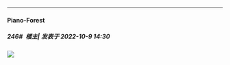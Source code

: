 

*****

####  Piano-Forest  
##### 246#         楼主| 发表于 2022-10-9 14:30

<img src="https://p.sda1.dev/7/601328bf63b94bdce03295cdeb601c97/yande.re 1027718 jujutsu_kaisen.jpg" referrerpolicy="no-referrer">

